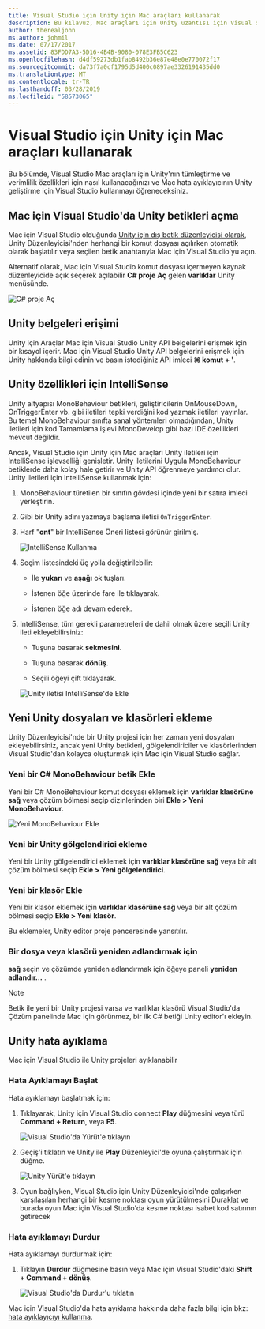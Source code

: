 ```yaml
---
title: Visual Studio için Unity için Mac araçları kullanarak
description: Bu kılavuz, Mac araçları için Unity uzantısı için Visual Studio kullanmayı açıklar
author: therealjohn
ms.author: johmil
ms.date: 07/17/2017
ms.assetid: 83FDD7A3-5D16-4B4B-9080-078E3FB5C623
ms.openlocfilehash: d4df59273db1fab8492b36e87e48e0e770072f17
ms.sourcegitcommit: da73f7a0cf1795d5d400c0897ae3326191435dd0
ms.translationtype: MT
ms.contentlocale: tr-TR
ms.lasthandoff: 03/28/2019
ms.locfileid: "58573065"
---
```

# <a name="using-visual-studio-for-mac-tools-for-unity"></a>Visual Studio için Unity için Mac araçları kullanarak

Bu bölümde, Visual Studio Mac araçları için Unity'nın tümleştirme ve verimlilik özellikleri için nasıl kullanacağınızı ve Mac hata ayıklayıcının Unity geliştirme için Visual Studio kullanmayı öğreneceksiniz.

## <a name="opening-unity-scripts-in-visual-studio-for-mac"></a>Mac için Visual Studio'da Unity betikleri açma

Mac için Visual Studio olduğunda [Unity için dış betik düzenleyicisi olarak](setup-vsmac-tools-unity.md#configure-unity-for-use-with-visual-studio-for-mac), Unity Düzenleyicisi'nden herhangi bir komut dosyası açılırken otomatik olarak başlatılır veya seçilen betik anahtarıyla Mac için Visual Studio'yu açın.

Alternatif olarak, Mac için Visual Studio komut dosyası içermeyen kaynak düzenleyicide açık seçerek açılabilir **C# proje Aç** gelen **varlıklar** Unity menüsünde.

![C# proje Aç](media/using-vsmac-tools-unity-image1.png)

## <a name="unity-documentation-access"></a>Unity belgeleri erişimi

Unity için Araçlar Mac için Visual Studio Unity API belgelerini erişmek için bir kısayol içerir. Mac için Visual Studio Unity API belgelerini erişmek için Unity hakkında bilgi edinin ve basın istediğiniz API imleci **⌘ komut + '**.

## <a name="intellisense-for-unity-messages"></a>Unity özellikleri için IntelliSense
Unity altyapısı MonoBehaviour betikleri, geliştiricilerin OnMouseDown, OnTriggerEnter vb. gibi iletileri tepki verdiğini kod yazmak iletileri yayınlar. Bu temel MonoBehaviour sınıfta sanal yöntemleri olmadığından, Unity iletileri için kod Tamamlama işlevi MonoDevelop gibi bazı IDE özellikleri mevcut değildir.

Ancak, Visual Studio için Unity için Mac araçları Unity iletileri için IntelliSense işlevselliği genişletir. Unity iletilerini Uygula MonoBehaviour betiklerde daha kolay hale getirir ve Unity API öğrenmeye yardımcı olur. Unity iletileri için IntelliSense kullanmak için:

1. MonoBehaviour türetilen bir sınıfın gövdesi içinde yeni bir satıra imleci yerleştirin.

2. Gibi bir Unity adını yazmaya başlama iletisi `OnTriggerEnter`.

3. Harf "**ont**" bir IntelliSense Öneri listesi görünür girilmiş.

   ![IntelliSense Kullanma](media/using-vsmac-tools-unity-image2.png)

4. Seçim listesindeki üç yolla değiştirilebilir:

   * İle **yukarı** ve **aşağı** ok tuşları.

   * İstenen öğe üzerinde fare ile tıklayarak.

   * İstenen öğe adı devam ederek.

5. IntelliSense, tüm gerekli parametreleri de dahil olmak üzere seçili Unity ileti ekleyebilirsiniz:

   * Tuşuna basarak **sekmesini**.

   * Tuşuna basarak **dönüş**.

   * Seçili öğeyi çift tıklayarak.

   ![Unity iletisi IntelliSense'de Ekle](media/using-vsmac-tools-unity-image3.png)

## <a name="adding-new-unity-files-and-folders"></a>Yeni Unity dosyaları ve klasörleri ekleme

Unity Düzenleyicisi'nde bir Unity projesi için her zaman yeni dosyaları ekleyebilirsiniz, ancak yeni Unity betikleri, gölgelendiriciler ve klasörlerinden Visual Studio'dan kolayca oluşturmak için Mac için Visual Studio sağlar.

### <a name="add-a-new-c-monobehaviour-script"></a>Yeni bir C# MonoBehaviour betik Ekle

Yeni bir C# MonoBehaviour komut dosyası eklemek için **varlıklar klasörüne sağ** veya çözüm bölmesi seçip dizinlerinden biri **Ekle > Yeni MonoBehaviour**.

![Yeni MonoBehaviour Ekle](media/using-vsmac-tools-unity-image4.png)

### <a name="add-a-new-unity-shader"></a>Yeni bir Unity gölgelendirici ekleme

Yeni bir Unity gölgelendirici eklemek için **varlıklar klasörüne sağ** veya bir alt çözüm bölmesi seçip **Ekle > Yeni gölgelendirici**.

### <a name="add-a-new-folder"></a>Yeni bir klasör Ekle

Yeni bir klasör eklemek için **varlıklar klasörüne sağ** veya bir alt çözüm bölmesi seçip **Ekle > Yeni klasör**.

Bu eklemeler, Unity editor proje penceresinde yansıtılır.

### <a name="to-rename-a-file-or-folder"></a>Bir dosya veya klasörü yeniden adlandırmak için
**sağ** seçin ve çözümde yeniden adlandırmak için öğeye paneli **yeniden adlandır...** .

> [!NOTE]
> Betik ile yeni bir Unity projesi varsa ve varlıklar klasörü Visual Studio'da Çözüm panelinde Mac için görünmez, bir ilk C# betiği Unity editor'ı ekleyin.

## <a name="unity-debugging"></a>Unity hata ayıklama

Mac için Visual Studio ile Unity projeleri ayıklanabilir

### <a name="start-debugging"></a>Hata Ayıklamayı Başlat

Hata ayıklamayı başlatmak için:

1. Tıklayarak, Unity için Visual Studio connect **Play** düğmesini veya türü **Command + Return**, veya **F5**.

   ![Visual Studio'da Yürüt'e tıklayın](media/using-vsmac-tools-unity-image5.png)

2. Geçiş'i tıklatın ve Unity ile **Play** Düzenleyici'de oyuna çalıştırmak için düğme.

   ![Unity Yürüt'e tıklayın](media/using-vsmac-tools-unity-image6.png)

3. Oyun bağlıyken, Visual Studio için Unity Düzenleyicisi'nde çalışırken karşılaşılan herhangi bir kesme noktası oyun yürütülmesini Duraklat ve burada oyun Mac için Visual Studio'da kesme noktası isabet kod satırının getirecek

### <a name="stop-debugging"></a>Hata ayıklamayı Durdur

Hata ayıklamayı durdurmak için:

1. Tıklayın **Durdur** düğmesine basın veya Mac için Visual Studio'daki **Shift + Command + dönüş**.

   ![Visual Studio'da Durdur'u tıklatın](media/using-vsmac-tools-unity-image7.png)

Mac için Visual Studio'da hata ayıklama hakkında daha fazla bilgi için bkz: [hata ayıklayıcıyı kullanma](debugging.md).
